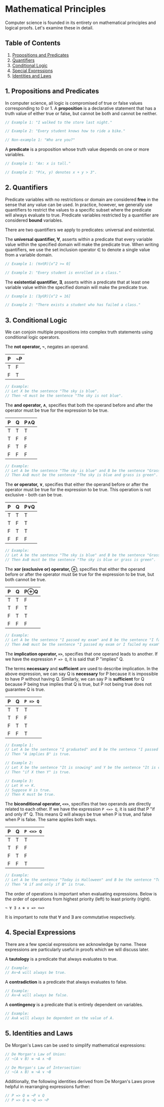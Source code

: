 # Mathematical Principles

Computer science is founded in its entirety on mathematical principles and logical proofs. Let's examine these in detail.

## Table of Contents

1. [Propositions and Predicates](#1-propositions-and-predicates)
2. [Quantifiers](#2-quantifiers)
3. [Conditional Logic](#3-conditional-logic)
4. [Special Expressions](#4-special-expressions)
5. [Identities and Laws](#5-identities-and-laws)

## 1. Propositions and Predicates

In computer science, all logic is compromised of true or false values corresponding to 0 or 1. A **proposition** is a declarative statement that has a truth value of either true or false, but cannot be both and cannot be neither.

```ts
// Example 1: "I walked to the store last night."

// Example 2: "Every student knows how to ride a bike."

// Non-example 1: "Who are you?"
```

A **predicate** is a proposition whose truth value depends on one or more variables.

```ts
// Example 1: "Ax: x is tall."

// Example 2: "P(x, y) denotes x + y > 3".
```

## 2. Quantifiers

Predicate variables with no restrictions or domain are considered **free** in the sense that any value can be used. In practice, however, we generally use quantifiers to restrict the values to a specific subset where the predicate will always evaluate to true. Predicate variables restricted by a quantifier are considered **bound** variables.

There are two quantifiers we apply to predicates: universal and existential.

The **universal quantifier, ∀**, asserts within a predicate that every variable value within the specified domain will make the predicate true. When writing quantifiers, we use the set inclusion operator ∈ to denote a single value from a variable domain.

```ts
// Example 1: (∀x∈R)[x^2 >= 0]

// Example 2: "Every student is enrolled in a class."
```

The **existential quantifier, ∃**, asserts within a predicate that at least one variable value within the specified domain will make the predicate true.

```ts
// Example 1: (∃y∈R)[x^2 = 16]

// Example 2: "There exists a student who has failed a class."
```

## 3. Conditional Logic

We can conjoin multiple propositions into complex truth statements using conditional logic operators.

The **not operator, ¬**, negates an operand.

| P | ¬P |
| --- | --- |
| T | F |
| F | T |

```ts
// Example:
// Let X be the sentence "The sky is blue".
// Then ¬X must be the sentence "The sky is not blue".
```

The **and operator, ∧**, specifies that both the operand before and after the operator must be true for the expression to be true.

| P | Q | P∧Q |
| --- | --- | --- |
| T | T | T |
| T | F | F |
| F | T | F |
| F | F | F |

```ts
// Example:
// Let A be the sentence "The sky is blue" and B be the sentence "Grass is green".
// Then A∧B must be the sentence "The sky is blue and grass is green".
```

The **or operator, ∨**, specifies that either the operand before or after the operator must be true for the expression to be true. This operation is not exclusive - both can be true.

| P | Q | P∨Q |
| --- | --- | --- |
| T | T | T |
| T | F | T |
| F | T | T |
| F | F | F |

```ts
// Example:
// Let A be the sentence "The sky is blue" and B be the sentence "Grass is green".
// Then A∨B must be the sentence "The sky is blue or grass is green".
```

The **xor (exclusive or) operator, ⊕**, specifies that either the operand before or after the operator must be true for the expression to be true, but both cannot be true.

| P | Q | P⊕Q |
| --- | --- | --- |
| T | T | F |
| T | F | T |
| F | T | T |
| F | F | F |

```ts
// Example:
// Let A be the sentence "I passed my exam" and B be the sentence "I failed my exam".
// Then A⊕B must be the sentence "I passed my exam or I failed my exam".
```

The **implication operator, `=>`**, specifies that one operand leads to another. If we have the expression `P => Q`, it is said that P "implies" Q.

The terms **necessary** and **sufficient** are used to describe implication. In the above expression, we can say Q is **necessary** for P because it is impossible to have P without having Q. Similarly, we can say P is **sufficient** for Q because P being true implies that Q is true, but P not being true does not guarantee Q is true.

| P | Q | `P => Q` |
| --- | --- | --- |
| T | T | T |
| T | F | F |
| F | T | T |
| F | F | T |

```ts
// Example 1:
// Let A be the sentence "I graduated" and B be the sentence "I passed all my required classes".
// Then "A implies B" is true.

// Example 2:
// Let X be the sentence "It is snowing" and Y be the sentence "It is cold outside".
// Then "if X then Y" is true.

// Example 3:
// Let H => K.
// Suppose H is true.
// Then K must be true.
```

The **biconditional operator, `<=>`**, specifies that two operands are directly related to each other. If we have the expression `P <=> Q`, it is said that P "if and only if" Q. This means Q will always be true when P is true, and false when P is false. The same applies both ways.

| P | Q | `P <=> Q` |
| --- | --- | --- |
| T | T | T |
| T | F | F |
| F | T | F |
| F | F | T |

```ts
// Example:
// Let A be the sentence "Today is Halloween" and B be the sentence "Today is October 31st".
// Then "A if and only if B" is true.
```

The order of operations is important when evaluating expressions. Below is the order of operations from highest priority (left) to least priority (right).

```
¬ ∀ ∃ ∧ ⊕ ∨ => <=>
```

It is important to note that ∀ and ∃ are commutative respectively.

## 4. Special Expressions

There are a few special expressions we acknowledge by name. These expressions are particularly useful in proofs which we will discuss later.

A **tautology** is a predicate that always evaluates to true.

```ts
// Example:
// A∨¬A will always be true.
```

A **contradiction** is a predicate that always evaluates to false.

```ts
// Example:
// A∧¬A will always be false.
```

A **contingency** is a predicate that is entirely dependent on variables.

```ts
// Example:
// A∧A will always be dependent on the value of A.
```

## 5. Identities and Laws

De Morgan's Laws can be used to simplify mathematical expressions:

```ts
// De Morgan's Law of Union:
// ¬(A ∨ B) ≡ ¬A ∧ ¬B

// De Morgan's Law of Intersection:
// ¬(A ∧ B) ≡ ¬A ∨ ¬B
```

Additionally, the following identities derived from De Morgan's Laws prove helpful in rearranging expressions further:

```ts
// P => Q ≡ ¬P ∨ Q
// P => Q ≡ ¬Q => ¬P
```
